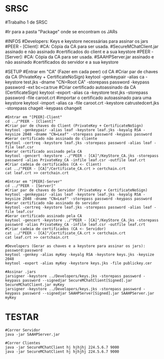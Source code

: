# SRSC
#Trabalho 1 de SRSC

#Ir para a pasta "Package" onde se encontram os JARs

#INFOS
	#Developers: Keys e keystore necessárias para assinar os jars
	#PEER - [Client]:
		#CA: Cópia da CA para ser usada.
		#SecureMChatClient.jar assinado e não assinado
		#certificados do client e a sua keystore
	#PEER - [Server]:
		#CA: Cópia da CA para ser usada.
		#SAAHPServer.jar assinado e não assinado
		#certificados do servidor e a sua keystore	


#SETUP
	#Entrar em "CA" (Fazer em cada peer)
	cd CA
	#Criar par de chaves da CA (PrivateKey + CertificateNoSign)
	keytool -genkeypair -alias ca -keystore test.jks -dname "CN=Root CA" -storepass password -keypass password -ext bc=ca:true
	#Criar certificado autoassinado da CA (CertificateSign)
	keytool -export -alias ca -keystore test.jks -storepass password -file caroot.crt
	#importar o certificado autoassinado para uma keystore
	keytool -import -alias ca -file caroot.crt -keystore catrustedcert.jks -storepass chageit -keypass changeit

	#Entrar em "[PEER]-Client"
	cd ../"PEER - [Client]"
	#Criar par de chaves do Client (PrivateKey + CertificateNoSign)
	keytool -genkeypair -alias leaf -keystore leaf.jks -keyalg RSA -keysize 2048 -dname "CN=Leaf" -storepass password -keypass password
	#Gerar certificado não assinado do cliente
	keytool -certreq -keystore leaf.jks -storepass password -alias leaf -file leaf.csr
	#Gerar certificado assinado pela CA
	keytool -gencert -keystore ../"PEER - [CA]"/KeyStore_CA.jks -storepass password -alias PrivateKey_CA -infile leaf.csr -outfile leaf.crt
	#Criar cadeia de certificados (CA <- Client)
	cat ../"PEER - [CA]"/Certificate_CA.crt > certchain.crt
	cat leaf.crt >> certchain.crt

	#Entrar em "[PEER]-Server"
	cd ../"PEER - [Server]"
	#Criar par de chaves do Servidor (PrivateKey + CertificateNoSign)
	keytool -genkeypair -alias leaf -keystore leaf.jks -keyalg RSA -keysize 2048 -dname "CN=Leaf" -storepass password -keypass password
	#Gerar certificado não assinado do servidor
	keytool -certreq -keystore leaf.jks -storepass password -alias leaf -file leaf.csr
	#Gerar certificado assinado pela CA
	keytool -gencert -keystore ../"PEER - [CA]"/KeyStore_CA.jks -storepass password -alias PrivateKey_CA -infile leaf.csr -outfile leaf.crt
	#Criar cadeia de certificados (CA <- Servidor)
	cat ../"PEER - [CA]"/Certificate_CA.crt > certchain.crt
	cat leaf.crt >> certchain.crt

	#Developers (Gerar as chaves e a keystore para assinar os jars): password:password
	keytool -genkey -alias myKey -keyalg RSA -keystore keys.jks -keysize 2048
	keytool -export -alias myKey -keystore keys.jks -file publickey.cer

	#Assinar .jars
	jarsigner -keystore ../Developers/keys.jks -storepass password -keypass password --signedjar SecureMChatClient[Signed].jar SecureMChatClient.jar myKey
	jarsigner -keystore ../Developers/keys.jks -storepass password -keypass password --signedjar SAAHPServer[Signed].jar SAAHPServer.jar myKey


# TESTAR
	#Correr Servidor
	java -jar SAAHPServer.jar

	#Correr Clientes
	java -jar SecureMChatClient hj hjhjhj 224.5.6.7 9000
	java -jar SecureMChatClient hj hjhjhj 224.5.6.7 9000


